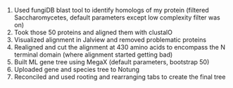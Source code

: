 
1. Used fungiDB blast tool to identify homologs of my protein (filtered Saccharomycetes, default parameters except low complexity filter was on)
1. Took those 50 proteins and aligned them with clustalO 
1. Visualized alignment in Jalview and removed problematic proteins 
1. Realigned and cut the alignment at 430 amino acids to encompass the N terminal domain (where alignment started getting bad)
1. Built ML gene tree using MegaX (default parameters, bootstrap 50)
2. Uploaded gene and species tree to Notung
3. Reconciled and used rooting and rearranging tabs to create the final tree
